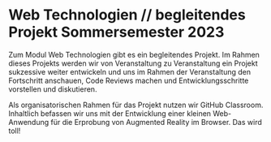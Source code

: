 # Web Technologien // begleitendes Projekt Sommersemester 2023
Zum Modul Web Technologien gibt es ein begleitendes Projekt. Im Rahmen dieses Projekts werden wir von Veranstaltung zu Veranstaltung ein Projekt sukzessive weiter entwickeln und uns im Rahmen der Veranstaltung den Fortschritt anschauen, Code Reviews machen und Entwicklungsschritte vorstellen und diskutieren.

Als organisatorischen Rahmen für das Projekt nutzen wir GitHub Classroom. Inhaltlich befassen wir uns mit der Entwicklung einer kleinen Web-Anwendung für die Erprobung von Augmented Reality im Browser. Das wird toll!
